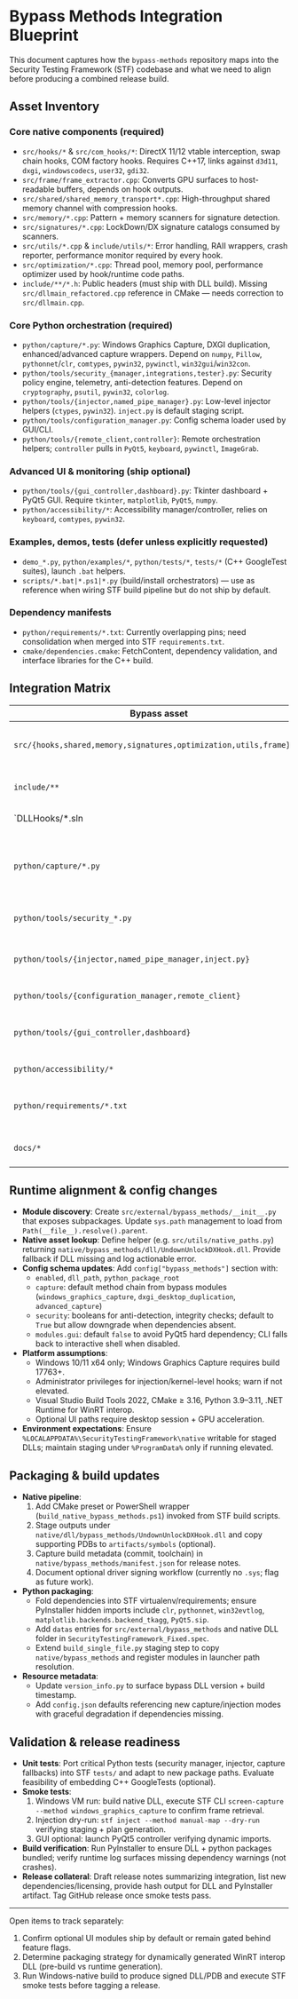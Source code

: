 # Bypass Methods Integration Blueprint

This document captures how the `bypass-methods` repository maps into the Security Testing Framework (STF) codebase and what we need to align before producing a combined release build.

## Asset Inventory

### Core native components (required)
- `src/hooks/*` & `src/com_hooks/*`: DirectX 11/12 vtable interception, swap chain hooks, COM factory hooks. Requires C++17, links against `d3d11`, `dxgi`, `windowscodecs`, `user32`, `gdi32`.
- `src/frame/frame_extractor.cpp`: Converts GPU surfaces to host-readable buffers, depends on hook outputs.
- `src/shared/shared_memory_transport*.cpp`: High-throughput shared memory channel with compression hooks.
- `src/memory/*.cpp`: Pattern + memory scanners for signature detection.
- `src/signatures/*.cpp`: LockDown/DX signature catalogs consumed by scanners.
- `src/utils/*.cpp` & `include/utils/*`: Error handling, RAII wrappers, crash reporter, performance monitor required by every hook.
- `src/optimization/*.cpp`: Thread pool, memory pool, performance optimizer used by hook/runtime code paths.
- `include/**/*.h`: Public headers (must ship with DLL build). Missing `src/dllmain_refactored.cpp` reference in CMake — needs correction to `src/dllmain.cpp`.

### Core Python orchestration (required)
- `python/capture/*.py`: Windows Graphics Capture, DXGI duplication, enhanced/advanced capture wrappers. Depend on `numpy`, `Pillow`, `pythonnet`/`clr`, `comtypes`, `pywin32`, `pywinctl`, `win32gui`/`win32con`.
- `python/tools/security_{manager,integrations,tester}.py`: Security policy engine, telemetry, anti-detection features. Depend on `cryptography`, `psutil`, `pywin32`, `colorlog`.
- `python/tools/{injector,named_pipe_manager}.py`: Low-level injector helpers (`ctypes`, `pywin32`). `inject.py` is default staging script.
- `python/tools/configuration_manager.py`: Config schema loader used by GUI/CLI.
- `python/tools/{remote_client,controller}`: Remote orchestration helpers; `controller` pulls in `PyQt5`, `keyboard`, `pywinctl`, `ImageGrab`.

### Advanced UI & monitoring (ship optional)
- `python/tools/{gui_controller,dashboard}.py`: Tkinter dashboard + PyQt5 GUI. Require `tkinter`, `matplotlib`, `PyQt5`, `numpy`.
- `python/accessibility/*`: Accessibility manager/controller, relies on `keyboard`, `comtypes`, `pywin32`.

### Examples, demos, tests (defer unless explicitly requested)
- `demo_*.py`, `python/examples/*`, `python/tests/*`, `tests/*` (C++ GoogleTest suites), launch `.bat` helpers.
- `scripts/*.bat|*.ps1|*.py` (build/install orchestrators) — use as reference when wiring STF build pipeline but do not ship by default.

### Dependency manifests
- `python/requirements/*.txt`: Currently overlapping pins; need consolidation when merged into STF `requirements.txt`.
- `cmake/dependencies.cmake`: FetchContent, dependency validation, and interface libraries for the C++ build.

## Integration Matrix

| Bypass asset | Target STF location | Required deps / build flags | Notes |
| --- | --- | --- | --- |
| `src/{hooks,shared,memory,signatures,optimization,utils,frame}/**` | `native/bypass_methods/src/**` | CMake + MSVC 2019/2022, `/std:c++17`, link `d3d11;dxgi;windowscodecs;user32;gdi32`, optional FetchContent googletest | Update `CMakeLists.txt` to fix `dllmain` path, emit `UndownUnlockDXHook.dll` into `native/dll/bypass_methods`. |
| `include/**` | `native/bypass_methods/include/**` | same as above | Needed for any future native consumers; package alongside DLL. |
| `DLLHooks/*.sln|*.vcxproj` | `native/bypass_methods/DLLHooks/` | Visual Studio solution (optional) | Keep for developers; scripting build should rely on CMake path. |
| `python/capture/*.py` | `src/external/bypass_methods/capture/` | `numpy`, `Pillow`, `pywin32`, `pythonnet` (`clr`), `comtypes`, WinRT runtime (Windows 10 1809+) | Ensure `__init__.py` exposes capture methods; WGC module requires packaged WinRT interop DLL (generated on first run). |
| `python/tools/security_*.py` | `src/external/bypass_methods/security/` | `cryptography`, `psutil`, `pywin32`, `colorlog` | Wire into STF `src/modules/system_monitor` & config toggles. |
| `python/tools/{injector,named_pipe_manager,inject.py}` | `src/external/bypass_methods/injection/` | `pywin32`, `psutil` | Tie `InjectionPipeline` to use `Injector`; expose staging defaults under `config.capture`. |
| `python/tools/{configuration_manager,remote_client}` | `src/external/bypass_methods/tools/` | `pywin32`, `requests` (remote client) | Used by GUI and CLI orchestration. |
| `python/tools/{gui_controller,dashboard}` | `src/external/bypass_methods/ui/` | `PyQt5`, `tkinter`, `matplotlib`, `numpy` | Optional features; guard imports to avoid hard dependency in headless builds. |
| `python/accessibility/*` | `src/external/bypass_methods/accessibility/` | `keyboard`, `comtypes`, `pywin32` | Ship disabled by default; expose via config flag. |
| `python/requirements/*.txt` | Merge into `requirements.txt` or `requirements/bypass_methods.txt` | — | Deduplicate versions; add `pythonnet`, `PyWinCtl`, `matplotlib`, `PyQt5`, `psutil`, `cryptography`. |
| `docs/*` | Merge into STF `docs/` (`docs/bypass_methods/*.md`) | — | Pull key sections into STF install/build docs; retain attributions. |

## Runtime alignment & config changes
- **Module discovery**: Create `src/external/bypass_methods/__init__.py` that exposes subpackages. Update `sys.path` management to load from `Path(__file__).resolve().parent`.
- **Native asset lookup**: Define helper (e.g. `src/utils/native_paths.py`) returning `native/bypass_methods/dll/UndownUnlockDXHook.dll`. Provide fallback if DLL missing and log actionable error.
- **Config schema updates**: Add `config["bypass_methods"]` section with:
  - `enabled`, `dll_path`, `python_package_root`
  - `capture`: default method chain from bypass modules (`windows_graphics_capture`, `dxgi_desktop_duplication`, `advanced_capture`)
  - `security`: booleans for anti-detection, integrity checks; default to `True` but allow downgrade when dependencies absent.
  - `modules.gui`: default `false` to avoid PyQt5 hard dependency; CLI falls back to interactive shell when disabled.
- **Platform assumptions**:
  - Windows 10/11 x64 only; Windows Graphics Capture requires build 17763+.
  - Administrator privileges for injection/kernel-level hooks; warn if not elevated.
  - Visual Studio Build Tools 2022, CMake ≥ 3.16, Python 3.9–3.11, .NET Runtime for WinRT interop.
  - Optional UI paths require desktop session + GPU acceleration.
- **Environment expectations**: Ensure `%LOCALAPPDATA%\SecurityTestingFramework\native` writable for staged DLLs; maintain staging under `%ProgramData%` only if running elevated.

## Packaging & build updates
- **Native pipeline**:
  1. Add CMake preset or PowerShell wrapper (`build_native_bypass_methods.ps1`) invoked from STF build scripts.
  2. Stage outputs under `native/dll/bypass_methods/UndownUnlockDXHook.dll` and copy supporting PDBs to `artifacts/symbols` (optional).
  3. Capture build metadata (commit, toolchain) in `native/bypass_methods/manifest.json` for release notes.
  4. Document optional driver signing workflow (currently no `.sys`; flag as future work).
- **Python packaging**:
  - Fold dependencies into STF virtualenv/requirements; ensure PyInstaller hidden imports include `clr`, `pythonnet`, `win32evtlog`, `matplotlib.backends.backend_tkagg`, `PyQt5.sip`.
  - Add `datas` entries for `src/external/bypass_methods` and native DLL folder in `SecurityTestingFramework_Fixed.spec`.
  - Extend `build_single_file.py` staging step to copy `native/bypass_methods` and register modules in launcher path resolution.
- **Resource metadata**:
  - Update `version_info.py` to surface bypass DLL version + build timestamp.
  - Add `config.json` defaults referencing new capture/injection modes with graceful degradation if dependencies missing.

## Validation & release readiness
- **Unit tests**: Port critical Python tests (security manager, injector, capture fallbacks) into STF `tests/` and adapt to new package paths. Evaluate feasibility of embedding C++ GoogleTests (optional).
- **Smoke tests**:
  1. Windows VM run: build native DLL, execute STF CLI `screen-capture --method windows_graphics_capture` to confirm frame retrieval.
  2. Injection dry-run: `stf inject --method manual-map --dry-run` verifying staging + plan generation.
  3. GUI optional: launch PyQt5 controller verifying dynamic imports.
- **Build verification**: Run PyInstaller to ensure DLL + python packages bundled; verify runtime log surfaces missing dependency warnings (not crashes).
- **Release collateral**: Draft release notes summarizing integration, list new dependencies/licensing, provide hash output for DLL and PyInstaller artifact. Tag GitHub release once smoke tests pass.

---

Open items to track separately:
1. Confirm optional UI modules ship by default or remain gated behind feature flags.
2. Determine packaging strategy for dynamically generated WinRT interop DLL (pre-build vs runtime generation).
3. Run Windows-native build to produce signed DLL/PDB and execute STF smoke tests before tagging a release.
